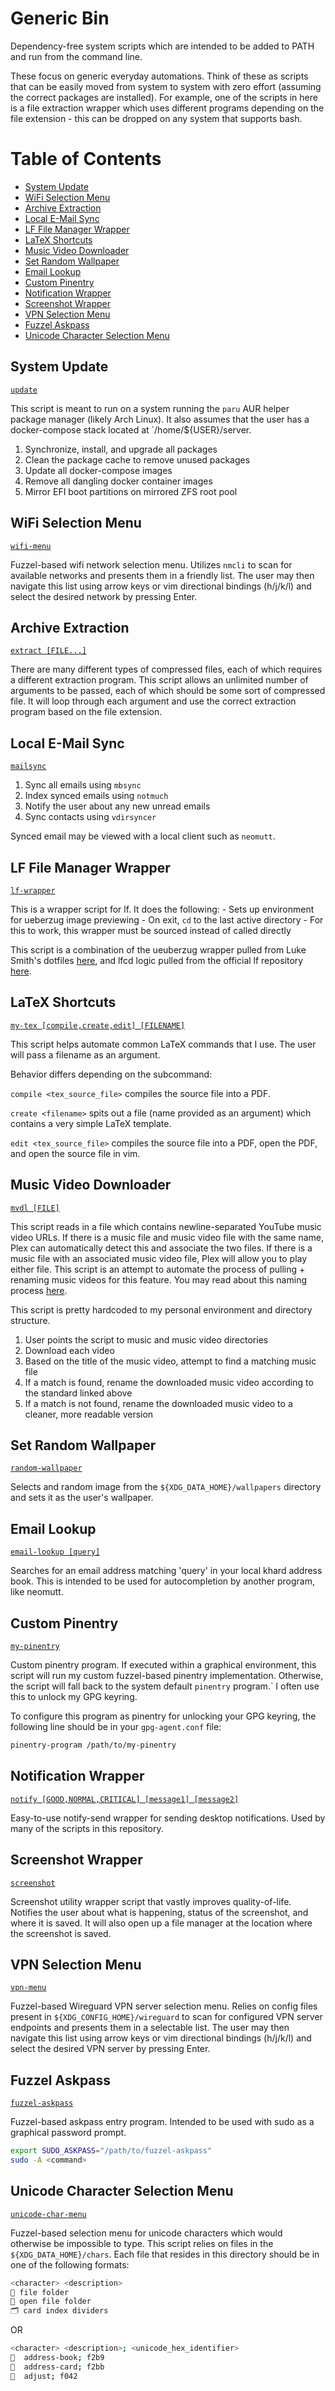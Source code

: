 # Generic Bin

Dependency-free system scripts which are intended to be added to PATH and run from the command line.

These focus on generic everyday automations.
Think of these as scripts that can be easily moved from system to system with zero effort (assuming the correct packages are installed).
For example, one of the scripts in here is a file extraction wrapper which uses different programs depending on the file extension - this can be dropped on any system that supports bash.




# Table of Contents

- [System Update](#System-Update)
- [WiFi Selection Menu](#WiFi-Selection-Menu)
- [Archive Extraction](#Archive-Extraction)
- [Local E-Mail Sync](#Local-E-Mail-Sync)
- [LF File Manager Wrapper](#LF-File-Manager-Wrapper)
- [LaTeX Shortcuts](#LaTeX-Shortcuts)
- [Music Video Downloader](#Music-Video-Downloader)
- [Set Random Wallpaper](#Set-Random-Wallpaper)
- [Email Lookup](#Email-Lookup)
- [Custom Pinentry](#Custom-Pinentry)
- [Notification Wrapper](#Notification-Wrapper)
- [Screenshot Wrapper](#Screenshot-Wrapper)
- [VPN Selection Menu](#VPN-Selection-Menu)
- [Fuzzel Askpass](#Fuzzel-Askpass)
- [Unicode Character Selection Menu](#Unicode-Character-Selection-Menu)



## System Update
[`update`](update)

This script is meant to run on a system running the `paru` AUR helper package manager (likely Arch Linux).
It also assumes that the user has a docker-compose stack located at `/home/${USER}/server.

1. Synchronize, install, and upgrade all packages
2. Clean the package cache to remove unused packages
3. Update all docker-compose images
4. Remove all dangling docker container images
5. Mirror EFI boot partitions on mirrored ZFS root pool


## WiFi Selection Menu
[`wifi-menu`](wifi-menu)

Fuzzel-based wifi network selection menu.
Utilizes `nmcli` to scan for available networks and presents them in a friendly list.
The user may then navigate this list using arrow keys or vim directional bindings (h/j/k/l) and select the desired network by pressing Enter.




## Archive Extraction
[`extract [FILE...]`](extract)

There are many different types of compressed files, each of which requires a different extraction program.
This script allows an unlimited number of arguments to be passed, each of which should be some sort of compressed file.
It will loop through each argument and use the correct extraction program based on the file extension.




## Local E-Mail Sync
[`mailsync`](mailsync)

1. Sync all emails using `mbsync`
2. Index synced emails using `notmuch`
3. Notify the user about any new unread emails
4. Sync contacts using `vdirsyncer`

Synced email may be viewed with a local client such as `neomutt`.




## LF File Manager Wrapper
[`lf-wrapper`](lf-wrapper)

This is a wrapper script for lf. It does the following:
    - Sets up environment for ueberzug image previewing
    - On exit, `cd` to the last active directory
        - For this to work, this wrapper must be sourced instead of called directly

This script is a combination of the ueuberzug wrapper pulled from Luke Smith's dotfiles [here](https://github.com/LukeSmithxyz/voidrice/blob/master/.local/bin/lfub), and lfcd logic pulled from the official lf repository [here](https://github.com/gokcehan/lf/blob/master/etc/lfcd.sh).




## LaTeX Shortcuts
[`my-tex [compile,create,edit] [FILENAME]`](my-tex)

This script helps automate common LaTeX commands that I use.
The user will pass a filename as an argument.

Behavior differs depending on the subcommand:

`compile <tex_source_file>` compiles the source file into a PDF.

`create <filename>` spits out a file (name provided as an argument) which contains a very simple LaTeX template.

`edit <tex_source_file>` compiles the source file into a PDF, open the PDF, and open the source file in vim.




## Music Video Downloader
[`mvdl [FILE]`](mvdl)

This script reads in a file which contains newline-separated YouTube music video URLs.
If there is a music file and music video file with the same name, Plex can automatically detect this and associate the two files.
If there is a music file with an associated music video file, Plex will allow you to play either file.
This script is an attempt to automate the process of pulling + renaming music videos for this feature.
You may read about this naming process [here](https://support.plex.tv/articles/205568377-adding-local-artist-and-music-videos/).

This script is pretty hardcoded to my personal environment and directory structure.

1. User points the script to music and music video directories
2. Download each video
3. Based on the title of the music video, attempt to find a matching music file
4. If a match is found, rename the downloaded music video according to the standard linked above
5. If a match is not found, rename the downloaded music video to a cleaner, more readable version




## Set Random Wallpaper
[`random-wallpaper`](random-wallpaper)

Selects and random image from the `${XDG_DATA_HOME}/wallpapers` directory and sets it as the user's wallpaper.




## Email Lookup
[`email-lookup [query]`](email-lookup)

Searches for an email address matching 'query' in your local khard address book.
This is intended to be used for autocompletion by another program, like neomutt.




## Custom Pinentry
[`my-pinentry`](my-pinentry)

Custom pinentry program.
If executed within a graphical environment, this script will run my custom fuzzel-based pinentry implementation.
Otherwise, the script will fall back to the system default `pinentry` program.`
I often use this to unlock my GPG keyring.

To configure this program as pinentry for unlocking your GPG keyring, the following line should be in your `gpg-agent.conf` file:

```sh
pinentry-program /path/to/my-pinentry
```




## Notification Wrapper
[`notify [GOOD,NORMAL,CRITICAL] [message1] [message2]`](notify)

Easy-to-use notify-send wrapper for sending desktop notifications.
Used by many of the scripts in this repository.




## Screenshot Wrapper
[`screenshot`](screenshot)

Screenshot utility wrapper script that vastly improves quality-of-life.
Notifies the user about what is happening, status of the screenshot, and where it is saved.
It will also open up a file manager at the location where the screenshot is saved.




## VPN Selection Menu
[`vpn-menu`](vpn-menu)

Fuzzel-based Wireguard VPN server selection menu.
Relies on config files present in `${XDG_CONFIG_HOME}/wireguard` to scan for configured VPN server endpoints and presents them in a selectable list.
The user may then navigate this list using arrow keys or vim directional bindings (h/j/k/l) and select the desired VPN server by pressing Enter.




## Fuzzel Askpass
[`fuzzel-askpass`](fuzzel-askpass)

Fuzzel-based askpass entry program.
Intended to be used with sudo as a graphical password prompt.

```sh
export SUDO_ASKPASS="/path/to/fuzzel-askpass"
sudo -A <command>
```




## Unicode Character Selection Menu
[`unicode-char-menu`](unicode-char-menu)

Fuzzel-based selection menu for unicode characters which would otherwise be impossible to type.
This script relies on files in the `${XDG_DATA_HOME}/chars`.
Each file that resides in this directory should be in one of the following formats:

```sh
<character> <description>
📁 file folder
📂 open file folder
🗂️ card index dividers
```

OR

```sh
<character> <description>; <unicode_hex_identifier>
  address-book; f2b9
  address-card; f2bb
  adjust; f042
```

